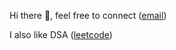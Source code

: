 Hi there 👋, feel free to connect ([email](mailto:1mitccc@gmail.com))

I also like DSA ([leetcode](https://leetcode.com/amuwal/))
